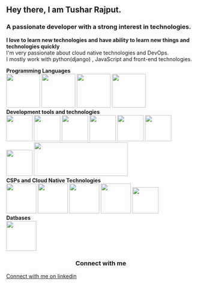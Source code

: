 ## Hey there, I am Tushar Rajput.<br>
### A passionate developer with a strong interest in technologies. <br>
<b>I love to learn new technologies and have ability to learn new things and technologies quickly</b><br>
I'm very passionate about cloud native technologies and DevOps.<br>
I mostly work with python(django) , JavaScript and front-end technologies.
<p>
<b>Programming Languages</b><br>
<img src="https://github.com/tush-tr/tush-tr/blob/master/res/c.png" height="90" >
<img src="https://github.com/tush-tr/tush-tr/blob/master/res/cpp.png" height="90" >
<img src="https://github.com/tush-tr/tush-tr/blob/master/res/Python.gif" height="90" >
<img src="https://github.com/tush-tr/tush-tr/blob/master/res/js.gif" height="90" >

<br>
<b>Development tools and technologies</b><br>
<img src="https://github.com/tush-tr/tush-tr/blob/master/res/html.gif" height="70" >
<img src="https://github.com/tush-tr/tush-tr/blob/master/res/CSS.gif" height="70" >
<img src="https://github.com/tush-tr/tush-tr/blob/master/res/js.gif" height="70" >
<img src="https://github.com/tush-tr/tush-tr/blob/master/res/bootstrap.gif" height="70" >
<img src="https://github.com/tush-tr/tush-tr/blob/master/res/react.gif" height="70" >
<img src="https://github.com/tush-tr/tush-tr/blob/master/res/django.png" height="70" >
<img src="https://github.com/tush-tr/tush-tr/blob/master/res/node.gif" height="70" >
<img src="https://github.com/tush-tr/tush-tr/blob/master/res/mern.jpeg" height="90" width="250" >
<br>
<b>CSPs and Cloud Native Technologies</b><br>
<img src="https://github.com/tush-tr/tush-tr/blob/master/res/aws.gif" height="80" >
<img src="https://github.com/tush-tr/tush-tr/blob/master/res/do.gif" height="80" >
<img src="https://github.com/tush-tr/tush-tr/blob/master/res/docker.gif" height="80" >
<img src="https://github.com/tush-tr/tush-tr/blob/master/res/k8s.gif" height="80" >
<img src="https://github.com/tush-tr/tush-tr/blob/master/res/Gir.gif" height="70" >
<br>
<b>Datbases</b><br>
<img src="https://github.com/tush-tr/tush-tr/blob/master/res/mongo.gif" height="80" >
</p>
<div>
<h3 style="text-align: center; font-weight: bold;">Connect with me</h3>
<p>

<a href="https://www.linkedin.com/in/tushar-r-849510116/" >Connect with me on linkedin</a>
</p>
</div>

